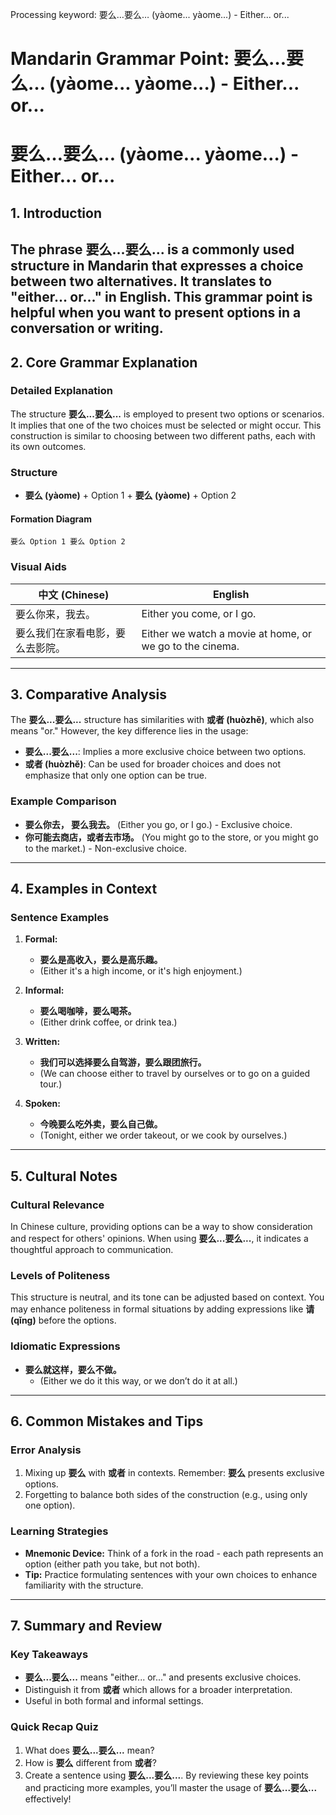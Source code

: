 Processing keyword: 要么…要么… (yàome... yàome...) - Either... or...
# Mandarin Grammar Point: 要么…要么… (yàome... yàome...) - Either... or...
# 要么…要么… (yàome... yàome…) - Either... or...
## 1. Introduction
The phrase **要么...要么...** is a commonly used structure in Mandarin that expresses a choice between two alternatives. It translates to "either... or..." in English. This grammar point is helpful when you want to present options in a conversation or writing.
---
## 2. Core Grammar Explanation
### Detailed Explanation
The structure **要么...要么...** is employed to present two options or scenarios. It implies that one of the two choices must be selected or might occur. This construction is similar to choosing between two different paths, each with its own outcomes.
### Structure
- **要么 (yàome)** + Option 1 + **要么 (yàome)** + Option 2
#### Formation Diagram
```
要么 Option 1 要么 Option 2
```
### Visual Aids
| 中文 (Chinese) | English |
|----------------|---------|
| 要么你来，我去。 | Either you come, or I go. |
| 要么我们在家看电影，要么去影院。 | Either we watch a movie at home, or we go to the cinema. |
---
## 3. Comparative Analysis
The **要么...要么...** structure has similarities with **或者 (huòzhě)**, which also means "or." However, the key difference lies in the usage:
- **要么...要么...**: Implies a more exclusive choice between two options.
- **或者 (huòzhě)**: Can be used for broader choices and does not emphasize that only one option can be true.
### Example Comparison
- **要么你去， 要么我去。** (Either you go, or I go.) - Exclusive choice.
- **你可能去商店，或者去市场。** (You might go to the store, or you might go to the market.) - Non-exclusive choice.
---
## 4. Examples in Context
### Sentence Examples
1. **Formal:**
   - **要么是高收入，要么是高乐趣。**
   - (Either it's a high income, or it's high enjoyment.)
   
2. **Informal:**
   - **要么喝咖啡，要么喝茶。**
   - (Either drink coffee, or drink tea.)
   
3. **Written:**
   - **我们可以选择要么自驾游，要么跟团旅行。**
   - (We can choose either to travel by ourselves or to go on a guided tour.)
   
4. **Spoken:**
   - **今晚要么吃外卖，要么自己做。**
   - (Tonight, either we order takeout, or we cook by ourselves.)
---
## 5. Cultural Notes
### Cultural Relevance
In Chinese culture, providing options can be a way to show consideration and respect for others' opinions. When using **要么...要么...**, it indicates a thoughtful approach to communication.
### Levels of Politeness
This structure is neutral, and its tone can be adjusted based on context. You may enhance politeness in formal situations by adding expressions like **请 (qǐng)** before the options.
### Idiomatic Expressions
- **要么就这样，要么不做。** 
   - (Either we do it this way, or we don’t do it at all.)
---
## 6. Common Mistakes and Tips
### Error Analysis
1. Mixing up **要么** with **或者** in contexts. Remember: **要么** presents exclusive options.
2. Forgetting to balance both sides of the construction (e.g., using only one option).
### Learning Strategies
- **Mnemonic Device:** Think of a fork in the road - each path represents an option (either path you take, but not both).
- **Tip:** Practice formulating sentences with your own choices to enhance familiarity with the structure.
---
## 7. Summary and Review
### Key Takeaways
- **要么...要么...** means "either... or..." and presents exclusive choices.
- Distinguish it from **或者** which allows for a broader interpretation.
- Useful in both formal and informal settings.
### Quick Recap Quiz
1. What does **要么...要么...** mean?
2. How is **要么** different from **或者**?
3. Create a sentence using **要么...要么...**.
By reviewing these key points and practicing more examples, you’ll master the usage of **要么...要么...** effectively!
